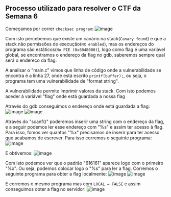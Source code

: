 ## Processo utilizado para resolver o CTF da Semana 6

Começamos por correr `checksec program`:
![image](https://git.fe.up.pt/fsi/fsi2324/logs/l06g07/-/raw/main/images/fs_ctf_0.png)

Com isto percebemos que existe um canário na stack(`Canary found`) e que a stack não permissões de execução(`NX enabled`), mas os endereços do programa são estáticos(`No PIE (0x8048000)`), logo como flag é uma variável global, se encontramos o endereço da flag no gdb, saberemos sempre qual será o endereço da flag.

A analisar o "main.c" vimos que linha de código onde a vulnerabilidade se encontra é a linha 27, onde está escrito `printf(buffer);`, ou seja, o programa tem uma vulnerabilidade de "format string".

A vulnerabilidade permite imprimir valores da stack. Com isto podemos aceder à variável "flag" onde está guardada a nossa flag

Através do gdb conseguimos o endereço onde está guardada a flag:
![image](https://git.fe.up.pt/fsi/fsi2324/logs/l06g07/-/raw/main/images/fs_ctf_01.png)
![image](https://git.fe.up.pt/fsi/fsi2324/logs/l06g07/-/raw/main/images/fs_ctf_02.png)

Através do "scanf()" poderemos inserir uma string com o endereço da flag, e a seguir podemos ler esse endereço com "%s" e assim ter acesso à flag.
Para isso, fomos ver quantos "%x" precisamos de inserir para ter acesso que acabamos de escrever. Para isso corremos o seguinte programa:
![image](https://git.fe.up.pt/fsi/fsi2324/logs/l06g07/-/raw/main/images/fs_ctf_03.png)

E obtivemos:
![image](https://git.fe.up.pt/fsi/fsi2324/logs/l06g07/-/raw/main/images/fs_ctf_04.png)

Com isto podemos ver que o padrão "616161" aparece logo com o primeiro "%x". Ou seja, podemos colocar logo o "%s" para ler a flag.
Corremos o seguinte programa para obter a flag localmente:
![image](https://git.fe.up.pt/fsi/fsi2324/logs/l06g07/-/raw/main/images/fs_ctf_05.png)
![image](https://git.fe.up.pt/fsi/fsi2324/logs/l06g07/-/raw/main/images/fs_ctf_06.png)

E corremos o mesmo programa mas com `LOCAL = FALSE` e assim conseguimos obter a flag no servidor:
![image](https://git.fe.up.pt/fsi/fsi2324/logs/l06g07/-/raw/main/images/fs_ctf_07.png)
